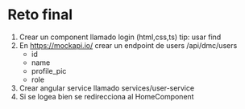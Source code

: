 # Reto final

1. Crear un component llamado login (html,css,ts) tip: usar find
2. En https://mockapi.io/ crear un endpoint de users
   /api/dmc/users
   - id
   - name
   - profile_pic
   - role
3. Crear angular service llamado services/user-service
4. Si se logea bien se redirecciona al HomeComponent